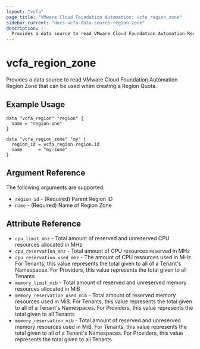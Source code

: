 ```yaml
---
layout: "vcfa"
page_title: "VMware Cloud Foundation Automation: vcfa_region_zone"
sidebar_current: "docs-vcfa-data-source-region-zone"
description: |-
  Provides a data source to read VMware Cloud Foundation Automation Region Zone that can be used when creating a Region Quota.
---
```


# vcfa\_region\_zone

Provides a data source to read VMware Cloud Foundation Automation Region Zone that can be used when creating a Region Quota.

## Example Usage

```hcl
data "vcfa_region" "region" {
  name = "region-one"
}

data "vcfa_region_zone" "my" {
  region_id = vcfa_region.region.id
  name      = "my-zone"
}
```

## Argument Reference

The following arguments are supported:

- `region_id` - (Required) Parent Region ID
- `name` - (Required) Name of Region Zone

## Attribute Reference

- `cpu_limit_mhz` - Total amount of reserved and unreserved CPU resources allocated in MHz
- `cpu_reservation_mhz` - Total amount of CPU resources reserved in MHz
- `cpu_reservation_used_mhz` - The amount of CPU resources used in MHz. For Tenants, this value
  represents the total given to all of a Tenant's Namespaces. For Providers, this value represents
  the total given to all Tenants
- `memory_limit_mib` - Total amount of reserved and unreserved memory resources allocated in MiB
- `memory_reservation_used_mib` - Total amount of reserved memory resources used in MiB. For
  Tenants, this value represents the total given to all of a Tenant's Namespaces. For Providers,
  this value represents the total given to all Tenants
- `memory_reservation_mib` - Total amount of reserved and unreserved memory resources used in MiB.
  For Tenants, this value represents the total given to all of a Tenant's Namespaces. For Providers,
  this value represents the total given to all Tenants
